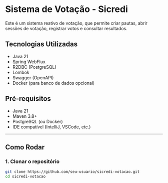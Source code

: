 # Sistema de Votação - Sicredi

Este é um sistema reativo de votação, que permite criar pautas, abrir sessões de votação, registrar votos e consultar resultados.

## Tecnologias Utilizadas

- Java 21
- Spring WebFlux
- R2DBC (PostgreSQL)
- Lombok
- Swagger (OpenAPI)
- Docker (para banco de dados opcional)

## Pré-requisitos

- Java 21
- Maven 3.8+
- PostgreSQL (ou Docker)
- IDE compatível (IntelliJ, VSCode, etc.)

---

## Como Rodar

### 1. Clonar o repositório

```bash
git clone https://github.com/seu-usuario/sicredi-votacao.git
cd sicredi-votacao
